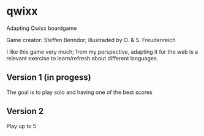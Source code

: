 # qwixx
Adapting Qwixx boardgame

Game creator: Steffen Benndor; illustraded by O. & S. Freudenreich

I like this game very much; from my perspective, adapting it for the web is a relevant exercise to learn/refresh about different languages.

## Version 1 (in progess)
The goal is to play solo and having one of the best scores

## Version 2
Play up to 5